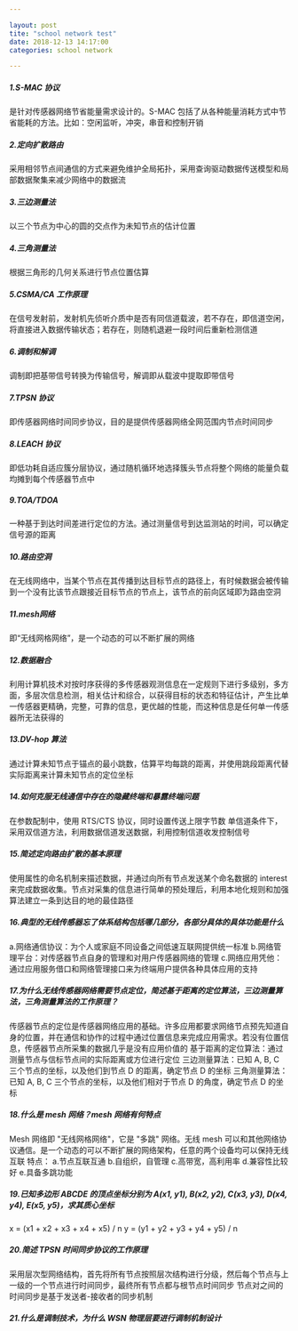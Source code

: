 ```yaml
---

layout: post 
tite: "school network test"
date: 2018-12-13 14:17:00
categories: school network

---
```


##### 1.S-MAC 协议
是针对传感器网络节省能量需求设计的。S-MAC 包括了从各种能量消耗方式中节省能耗的方法。比如：空闲监听，冲突，串音和控制开销

##### 2.定向扩散路由
采用相邻节点间通信的方式来避免维护全局拓扑，采用查询驱动数据传送模型和局部数据聚集来减少网络中的数据流

##### 3.三边测量法
以三个节点为中心的圆的交点作为未知节点的估计位置

##### 4.三角测量法
根据三角形的几何关系进行节点位置估算

##### 5.CSMA/CA 工作原理
在信号发射前，发射机先侦听介质中是否有同信道载波，若不存在，即信道空闲，将直接进入数据传输状态；若存在，则随机退避一段时间后重新检测信道

##### 6.调制和解调
调制即把基带信号转换为传输信号，解调即从载波中提取即带信号

##### 7.TPSN 协议
即传感器网络时间同步协议，目的是提供传感器网络全网范围内节点时间同步

##### 8.LEACH 协议
即低功耗自适应簇分层协议，通过随机循环地选择簇头节点将整个网络的能量负载均摊到每个传感器节点中

##### 9.TOA/TDOA
一种基于到达时间差进行定位的方法。通过测量信号到达监测站的时间，可以确定信号源的距离

##### 10.路由空洞
在无线网络中，当某个节点在其传播到达目标节点的路径上，有时候数据会被传输到一个没有比该节点跟接近目标节点的节点上，该节点的前向区域即为路由空洞

##### 11.mesh网络
即“无线网格网络”，是一个动态的可以不断扩展的网络

##### 12.数据融合
利用计算机技术对按时序获得的多传感器观测信息在一定规则下进行多级别，多方面，多层次信息检测，相关估计和综合，以获得目标的状态和特征估计，产生比单一传感器更精确，完整，可靠的信息，更优越的性能，而这种信息是任何单一传感器所无法获得的

##### 13.DV-hop 算法
通过计算未知节点于锚点的最小跳数，估算平均每跳的距离，并使用跳段距离代替实际距离来计算未知节点的定位坐标

##### 14.如何克服无线通信中存在的隐藏终端和暴露终端问题
在参数配制中，使用 RTS/CTS 协议，同时设置传送上限字节数
单信道条件下，采用双信道方法，利用数据信道发送数据，利用控制信道收发控制信号

##### 15.简述定向路由扩散的基本原理
使用属性的命名机制来描述数据，并通过向所有节点发送某个命名数据的 interest 来完成数据收集。节点对采集的信息进行简单的预处理后，利用本地化规则和加强算法建立一条到达目的地的最佳路径

##### 16.典型的无线传感器忘了体系结构包括哪几部分，各部分具体的具体功能是什么
a.网络通信协议：为个人或家庭不同设备之间低速互联网提供统一标准
b.网络管理平台：对传感器节点自身的管理和对用户传感器网络的管理
c.网络应用凭他：通过应用服务借口和网络管理接口来为终端用户提供各种具体应用的支持

##### 17.为什么无线传感器网络需要节点定位，简述基于距离的定位算法，三边测量算法，三角测量算法的工作原理？
传感器节点的定位是传感器网络应用的基础。许多应用都要求网络节点预先知道自身的位置，并在通信和协作的过程中通过位置信息来完成应用需求。若没有位置信息，传感器节点所采集的数据几乎是没有应用价值的
基于距离的定位算法：通过测量节点与信标节点间的实际距离或方位进行定位
三边测量算法：已知 A, B, C 三个节点的坐标，以及他们到节点 D 的距离，确定节点 D 的坐标
三角测量算法：已知 A, B, C 三个节点的坐标，以及他们相对于节点 D 的角度，确定节点 D 的坐标

##### 18.什么是 mesh 网络？mesh 网络有何特点
Mesh 网络即 "无线网格网络"，它是 "多跳" 网络。无线 mesh 可以和其他网络协议通信。是一个动态的可以不断扩展的网络架构，任意的两个设备均可以保持无线互联
特点：
a.节点互联互通
b.自组织，自管理
c.高带宽，高利用率
d.兼容性比较好
e.具备多跳功能

##### 19.已知多边形 ABCDE 的顶点坐标分别为 A(x1, y1), B(x2, y2), C(x3, y3), D(x4, y4), E(x5, y5)，求其质心坐标
x = (x1 + x2 + x3 + x4 + x5) / n
y = (y1 + y2 + y3 + y4 + y5) / n

##### 20.简述 TPSN 时间同步协议的工作原理
采用层次型网络结构，首先将所有节点按照层次结构进行分级，然后每个节点与上一级的一个节点进行时间同步，最终所有节点都与根节点时间同步
节点对之间的时间同步是基于发送者-接收者的同步机制

##### 21.什么是调制技术，为什么 WSN 物理层要进行调制机制设计

